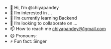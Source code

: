 - 👋 Hi, I’m @chiyapandey
- 👀 I’m interested in ...
- 🌱 I’m currently learning Backend
- 💞️ I’m looking to collaborate on ...
- 📫 How to reach me chiyapandey@1gmail.com
- 😄 Pronouns: 
- ⚡ Fun fact: Singer

<!---
chiyapandey/chiyapandey is a ✨ special ✨ repository because its `README.md` (this file) appears on your GitHub profile.
You can click the Preview link to take a look at your changes.
--->
